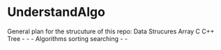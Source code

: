 # UnderstandAlgo

General plan for the strucuture of this repo:
Data Strucures
	Array
		C
		C++
	Tree
	-
	-
	-
Algorithms
	sorting
	searching
	-
	-
